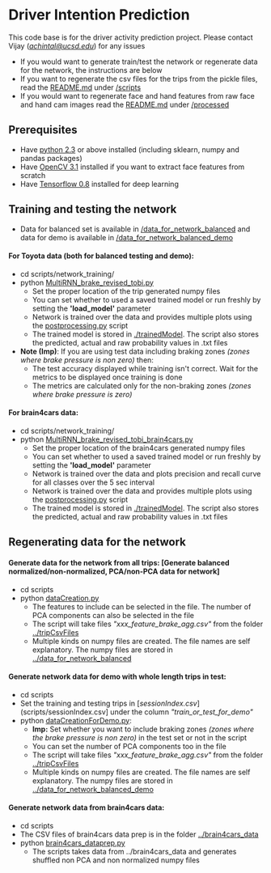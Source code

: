 # Driver Intention Prediction

This code base is for the driver activity prediction project. Please contact Vijay (*achintal@ucsd.edu*) for any issues
* If you would want to generate train/test the network or regenerate data for the network, the instructions are below
* If you want to regenerate the csv files for the trips from the pickle files, read the [README.md](scripts/README.md) under [/scripts](scripts)
* If you would want to regenerate face and hand features from raw face and hand cam images read the [README.md](processed/README.md) under [/processed](processed)

#####
## Prerequisites 
* Have [python 2.3](https://www.python.org/download/releases/2.3/) or above installed (including sklearn, numpy and pandas packages)
* Have [OpenCV 3.1](http://opencv.org/opencv-3-1.html) installed if you want to extract face features from scratch
* Have [Tensorflow 0.8](https://www.tensorflow.org/versions/r0.10/get_started/os_setup.html) installed for deep learning 

#####
## Training and testing the network
* Data for balanced set is available in [/data_for_network_balanced](data_for_network_balanced) and data for demo is available in [/data_for_network_balanced_demo](/data_for_network_balanced_demo)

#### For Toyota data (both for balanced testing and demo):
* cd scripts/network_training/
* python [MultiRNN_brake_revised_tobi.py](scripts/network_training/MultiRNN_brake_revised_tobi.py)
	* Set the proper location of the trip generated numpy files
	* You can set whether to used a saved trained model or run freshly by setting the **'load_model'** parameter
	* Network is trained over the data and provides multiple plots using the [postprocessing.py](scripts/network_training/postprocessing.py) script
	* The trained model is stored in [./trainedModel](scripts/network_training/trainedModel). The script also stores the predicted, actual and raw probability values in .txt files
* __Note (Imp)__: If you are using test data including braking zones _(zones where brake pressure is non zero)_ then:
	* The test accuracy displayed while training isn't correct. Wait for the metrics to be displayed once training is done 
	* The metrics are calculated only for the non-braking zones _(zones where brake pressure is zero)_

#### For brain4cars data:
* cd scripts/network_training/
* python [MultiRNN_brake_revised_tobi_brain4cars.py](scripts/network_training/MultiRNN_brake_revised_tobi_brain4cars.py)
	* Set the proper location of the brain4cars generated numpy files
	* You can set whether to used a saved trained model or run freshly by setting the **'load_model'** parameter
	* Network is trained over the data and plots precision and recall curve for all classes over the 5 sec interval
	* Network is trained over the data and provides multiple plots using the [postprocessing.py](scripts/network_training/postprocessing.py) script
	* The trained model is stored in [./trainedModel](scripts/network_training/trainedModel). The script also stores the predicted, actual and raw probability values in .txt files


#####


## Regenerating data for the network

#### Generate data for the network from all trips: [Generate balanced normalized/non-normalized, PCA/non-PCA data for network]

* cd scripts
* python [dataCreation.py](scripts/dataCreation.py)
	* The features to include can be selected in the file. The number of PCA components can also be selected in the file
	* The script will take files *"xxx_feature_brake_agg.csv"* from the folder [../tripCsvFiles](tripCsvFiles)
	* Multiple kinds on numpy files are created. The file names are self explanatory. The numpy files are stored in [../data_for_network_balanced](data_for_network_balanced)

#### Generate network data for demo with whole length trips in test:
* cd scripts
* Set the training and testing trips in [*sessionIndex.csv*](scripts/sessionIndex.csv] under the column *"train_or_test_for_demo"*
* python [dataCreationForDemo.py](scripts/dataCreationForDemo.py):
	* **Imp:** Set whether you want to include braking zones *(zones where the brake pressure is non zero)* in the test set or not in the script
	* You can set the number of PCA components too in the file
	* The script will take files *"xxx_feature_brake_agg.csv"* from the folder [../tripCsvFiles](tripCsvFiles)
	* Multiple kinds on numpy files are created. The file names are self explanatory. The numpy files are stored in [../data_for_network_balanced_demo](data_for_network_balanced_demo)

#### Generate network data from brain4cars data:
* cd scripts
* The CSV files of brain4cars data prep is in the folder [../brain4cars_data](brain4cars)
* python [brain4cars_dataprep.py](scripts/brain4cars_dataprep.py)
	* The scripts takes data from ../brain4cars_data and generates shuffled non PCA and non normalized numpy files
	


